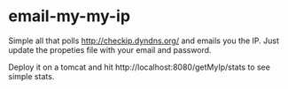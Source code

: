 # email-my-my-ip

Simple all that polls http://checkip.dyndns.org/ and emails you the IP.  Just update the propeties file with your email and password.

Deploy it on a tomcat and hit http://localhost:8080/getMyIp/stats to see simple stats. 
